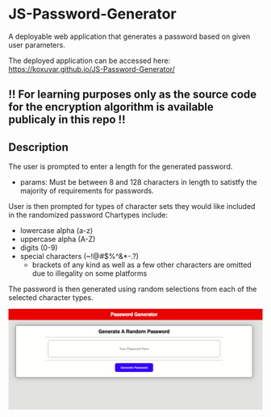 # JS-Password-Generator
A deployable web application that generates a password based on given user parameters. 

The deployed application can be accessed here:
https://koxuvar.github.io/JS-Password-Generator/

## !! For learning purposes only as the source code for the encryption algorithm is available publicaly in this repo !!

## Description

The user is prompted to enter a length for the generated password. 
  * params: Must be between 8 and 128 characters in length to satistfy the majority of requirements for passwords.

User is then prompted for types of character sets they would like included in the randomized password
Chartypes include:
  - lowercase alpha (a-z)
  - uppercase alpha (A-Z)
  - digits          (0-9)
  - special characters (~!@#$%^&*-.?)
    - brackets of any kind as well as a few other characters are omitted due to illegality on some platforms

The password is then generated using random selections from each of the selected character types.

![screenshot](./Assets/Images/Screenshot.png)

